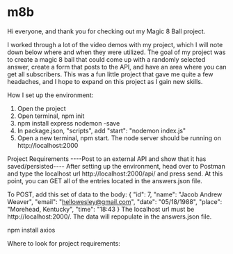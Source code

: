 # m8b

Hi everyone, and thank you for checking out my Magic 8 Ball project. 

I worked through a lot of the video demos with my project, which I will note down below where and when they were utilized. The goal of my project was to create a magic 8 ball that could come up with a randomly selected answer, create a form that posts to the API, and have an area where you can get all subscribers. This was a fun little project that gave me quite a few headaches, and I hope to expand on this project as I gain new skills.

How I set up the environment:
1. Open the project
2. Open terminal, npm init
3. npm install express nodemon -save
4. In package.json, "scripts", add "start": "nodemon index.js"
5. Open a new terminal, npm start. The node server should be running on http://localhost:2000

Project Requirements
----Post to an external API and show that it has saved/persisted----
After setting up the environment, head over to Postman and type the localhost url http://localhost:2000/api/ and press send. At this point, you can GET all of the entries located in the answers.json file. 

To POST, add this set of data to the body:
        {
        "id": 7,
        "name": "Jacob Andrew Weaver", 
        "email": "hellowesley@gmail.com",
        "date": "05/18/1988",
        "place": "Morehead, Kentucky",
        "time": "18:43
        }
The localhost url must be http://localhost:2000/. The data will repopulate in the answers.json file.

npm install axios

Where to look for project requirements:
